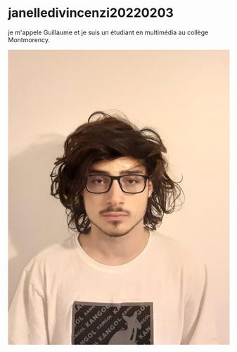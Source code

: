 # janelledivincenzi20220203

je m'appele Guillaume et je suis un étudiant en multimédia au collège Montmorency.

![photo](photo/P2173851_1ab891c0a070462aadf0510a4041b551.jpeg)

